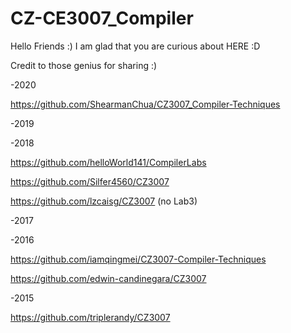 # CZ-CE3007_Compiler

Hello Friends :) I am glad that you are curious about HERE :D

Credit to those genius for sharing :)

-2020

https://github.com/ShearmanChua/CZ3007_Compiler-Techniques

-2019

-2018

https://github.com/helloWorld141/CompilerLabs

https://github.com/Silfer4560/CZ3007

https://github.com/lzcaisg/CZ3007	(no Lab3)

-2017

-2016

https://github.com/iamqingmei/CZ3007-Compiler-Techniques

https://github.com/edwin-candinegara/CZ3007

-2015

https://github.com/triplerandy/CZ3007
